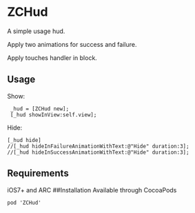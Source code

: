 # ZCHud

A simple usage hud.

Apply two animations for success and 
failure.

Apply touches handler in block.

## Usage
Show:

```
 _hud = [ZCHud new];
 [_hud showInView:self.view];
```
Hide:

```
[_hud hide]
//[_hud hideInFailureAnimationWithText:@"Hide" duration:3];
//[_hud hideInSuccessAnimationWithText:@"Hide" duration:3];
```

## Requirements
iOS7+ and ARC
##Installation
Available through CocoaPods

```
pod 'ZCHud'
```






